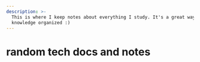 ```yaml
---
description: >-
  This is where I keep notes about everything I study. It's a great way to keep
  knowledge organized :)
---
```


# random tech docs and notes

